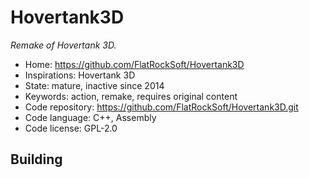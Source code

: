 # Hovertank3D

_Remake of Hovertank 3D._

- Home: https://github.com/FlatRockSoft/Hovertank3D
- Inspirations: Hovertank 3D
- State: mature, inactive since 2014
- Keywords: action, remake, requires original content
- Code repository: https://github.com/FlatRockSoft/Hovertank3D.git
- Code language: C++, Assembly
- Code license: GPL-2.0

## Building
